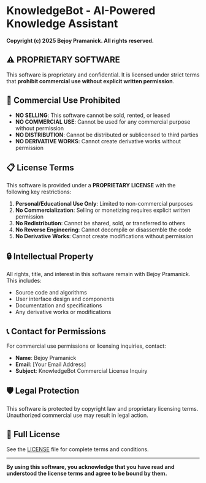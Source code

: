 # KnowledgeBot - AI-Powered Knowledge Assistant

**Copyright (c) 2025 Bejoy Pramanick. All rights reserved.**

## ⚠️ PROPRIETARY SOFTWARE

This software is proprietary and confidential. It is licensed under strict terms that **prohibit commercial use without explicit written permission**.

## 🚫 Commercial Use Prohibited

- **NO SELLING**: This software cannot be sold, rented, or leased
- **NO COMMERCIAL USE**: Cannot be used for any commercial purpose without permission
- **NO DISTRIBUTION**: Cannot be distributed or sublicensed to third parties
- **NO DERIVATIVE WORKS**: Cannot create derivative works without permission

## 📋 License Terms

This software is provided under a **PROPRIETARY LICENSE** with the following key restrictions:

1. **Personal/Educational Use Only**: Limited to non-commercial purposes
2. **No Commercialization**: Selling or monetizing requires explicit written permission
3. **No Redistribution**: Cannot be shared, sold, or transferred to others
4. **No Reverse Engineering**: Cannot decompile or disassemble the code
5. **No Derivative Works**: Cannot create modifications without permission

## 🔒 Intellectual Property

All rights, title, and interest in this software remain with Bejoy Pramanick. This includes:
- Source code and algorithms
- User interface design and components
- Documentation and specifications
- Any derivative works or modifications

## 📞 Contact for Permissions

For commercial use permissions or licensing inquiries, contact:
- **Name**: Bejoy Pramanick
- **Email**: [Your Email Address]
- **Subject**: KnowledgeBot Commercial License Inquiry

## 🛡️ Legal Protection

This software is protected by copyright law and proprietary licensing terms. Unauthorized commercial use may result in legal action.

## 📄 Full License

See the [LICENSE](LICENSE) file for complete terms and conditions.

---

**By using this software, you acknowledge that you have read and understood the license terms and agree to be bound by them.**